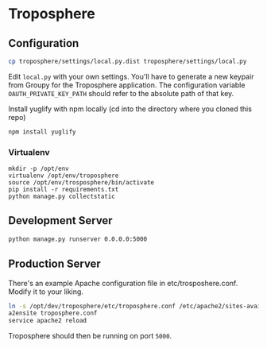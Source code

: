 Troposphere
===========


Configuration
-------------

```bash
cp troposphere/settings/local.py.dist troposphere/settings/local.py
```

Edit `local.py` with your own settings. You'll have to generate a new
keypair from Groupy for the Troposphere application. The configuration
variable `OAUTH_PRIVATE_KEY_PATH` should refer to the absolute path of that key.

Install yuglify with npm locally (cd into the directory where you cloned this repo)

```bash
npm install yuglify
```

### Virtualenv

```
mkdir -p /opt/env
virtualenv /opt/env/troposphere
source /opt/env/trosposphere/bin/activate
pip install -r requirements.txt
python manage.py collectstatic
```


Development Server
------------------

```bash
python manage.py runserver 0.0.0.0:5000
````

Production Server
-----------------

There's an example Apache configuration file in etc/trosposhere.conf. Modify it
to your liking.

```bash
ln -s /opt/dev/troposphere/etc/troposphere.conf /etc/apache2/sites-available/troposphere.conf
a2ensite troposphere.conf
service apache2 reload
```

Troposphere should then be running on port `5000`.
